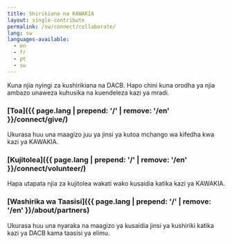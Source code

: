 ```yaml
---
title: Shirikiana na KAWAKIA
layout: single-contribute
permalink: /sw/connect/collaborate/
lang: sw
languages-available:                         
  - en
  - fr
  - pt
  - sw
---
```

Kuna njia nyingi za kushirikiana na DACB. Hapo chini kuna orodha ya njia ambazo unaweza kuhusika na kuendeleza kazi ya mradi.  

### [Toa]({{ page.lang | prepend: '/' | remove: '/en' }}/connect/give/)  
Ukurasa huu una maagizo juu ya jinsi ya kutoa mchango wa kifedha kwa kazi ya KAWAKIA.  

### [Kujitolea]({{ page.lang | prepend: '/' | remove: '/en' }}/connect/volunteer/)  
Hapa utapata njia za kujitolea wakati wako kusaidia katika kazi ya KAWAKIA.  

### [Washirika wa Taasisi]({{ page.lang | prepend: '/' | remove: '/en' }}/about/partners)  
Ukurasa huu una nyaraka na maagizo ya kusaidia jinsi ya kushiriki katika kazi ya DACB kama taasisi ya elimu.  
